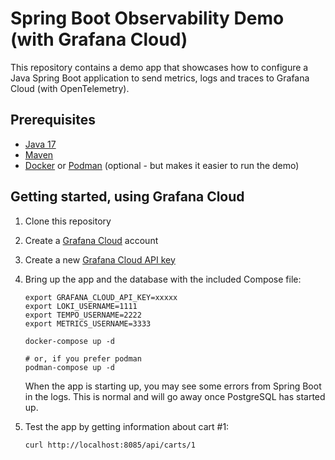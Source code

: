 # Spring Boot Observability Demo (with Grafana Cloud)

This repository contains a demo app that showcases how to configure a Java Spring Boot application to send metrics, logs and traces to Grafana Cloud (with OpenTelemetry).

## Prerequisites

- [Java 17](https://whichjdk.com/)
- [Maven](https://maven.apache.org/)
- [Docker](https://www.docker.com/) or [Podman](https://podman.io/) (optional - but makes it easier to run the demo)

## Getting started, using Grafana Cloud

1. Clone this repository

1. Create a [Grafana Cloud](https://grafana.com/products/cloud/) account
 
1. Create a new [Grafana Cloud API key](https://grafana.com/docs/grafana-cloud/account-management/authentication-and-permissions/create-api-key/)

1. Bring up the app and the database with the included Compose file:

    ```
    export GRAFANA_CLOUD_API_KEY=xxxxx
    export LOKI_USERNAME=1111
    export TEMPO_USERNAME=2222
    export METRICS_USERNAME=3333

    docker-compose up -d
   
    # or, if you prefer podman
    podman-compose up -d
    ```
   
    When the app is starting up, you may see some errors from Spring Boot in the logs. This is normal and will go away once PostgreSQL has started up.

1.  Test the app by getting information about cart #1:

    ```
    curl http://localhost:8085/api/carts/1
    ```
